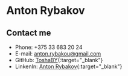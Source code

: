 # Anton Rybakov

## Contact me
* Phone: +375 33 683 20 24
* E-mail: [anton.rybakou@gmail.com](mailto:anton.rybakou@gmail.com)
* GitHub: [ToshaBY](https://github.com/ToshaBY){:target="_blank"}
* LinkenIn: [Anton Rybakov](https://www.linkedin.com/in/tosharybakov/){:target="_blank"}

